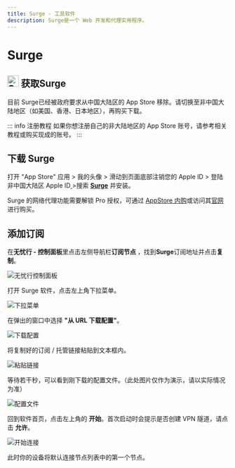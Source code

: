 ```yaml
---
title: Surge - 工具软件
description: Surge是一个 Web 开发和代理实用程序。
---
```


# Surge

## <img src="/images/image_spaces_2FtaiByLw8cj0IZKJTlaiM_2Fuploads_2FoBLta0TNRbF6ARUAOFxW_2Fsurge_1.png" width="26" height="26" alt="Surge图标"> 获取Surge

目前 Surge已经被政府要求从中国大陆区的 App Store 移除。请切换至非中国大陆地区（如美国、香港、日本地区），再购买下载。

::: info 注册教程
如果你想注册自己的非大陆地区的 App Store 账号，请参考相关教程或购买现成的账号。
:::

## 下载 Surge

打开 "App Store" 应用 > 我的头像 > 滑动到页面底部注销您的 Apple ID > 登陆非中国大陆区 Apple ID[ ](https://apps.apple.com/us/app/quantumult-x/id1443988620)>搜索 [**Surge**](https://apps.apple.com/us/app/surge-3/id1442620678?ls=1) 并安装。

Surge 的网络代理功能需要解锁 Pro 授权，可通过 [AppStore 内购](https://apps.apple.com/us/app/surge-3/id1442620678?ls=1)或访问其[官网](https://nssurge.com/)进行购买。

## 添加订阅

在**无忧行 - 控制面板**里点击左侧导航栏**订阅节点** ，找到**Surge**订阅地址并点击**复制**。

<img src="/images/image_spaces_2FtaiByLw8cj0IZKJTlaiM_2Fuploads_2FIJSBJWhaXZhdze3wrTAj_2Fimage_2.png" alt="无忧行控制面板">

打开 Surge 软件，点击左上角下拉菜单。

<img src="/images/image_spaces_2FtaiByLw8cj0IZKJTlaiM_2Fuploads_2F6jHcOdya25R6pHIgZwf6_2Fimage_3.png" alt="下拉菜单">

在弹出的窗口中选择 **"从 URL 下载配置"**。

<img src="/images/image_spaces_2FtaiByLw8cj0IZKJTlaiM_2Fuploads_2FT8njkgrzxCyaNLCMBoqg_2Fimage_1.png" alt="下载配置">

将复制好的订阅 / 托管链接粘贴到文本框内。

<img src="/images/image_spaces_2FtaiByLw8cj0IZKJTlaiM_2Fuploads_2FlMOTPoPWRopqPazVmxsG_2Fimage_2.png" alt="粘贴链接">

等待若干秒，可以看到刚下载的配置文件。（此处图片仅作为演示，请以实际情况为准）

<img src="/images/image_spaces_2FtaiByLw8cj0IZKJTlaiM_2Fuploads_2F7Rpg9XgtFWEDdQwo5FJ2_2Fimage_3.png" alt="配置文件">

回到软件首页，点击左上角的 **开始**。首次启动时会提示是否创建 VPN 隧道，请点击 **允许**。

<img src="/images/image_spaces_2FtaiByLw8cj0IZKJTlaiM_2Fuploads_2Ft80CtVLqpyO2IboAxhnj_2Fimage_1.png" alt="开始连接">

此时你的设备将默认连接节点列表中的第一个节点。
